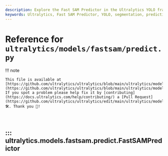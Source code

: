 ```yaml
---
description: Explore the Fast SAM Predictor in the Ultralytics YOLO framework. Learn about its segmentation prediction tasks, configuration, and post-processing steps.
keywords: Ultralytics, Fast SAM Predictor, YOLO, segmentation, prediction, AI model, non-max suppression, mask prediction, tutorial
---
```


# Reference for `ultralytics/models/fastsam/predict.py`

!!! note

    This file is available at [https://github.com/ultralytics/ultralytics/blob/main/ultralytics/models/fastsam/predict.py](https://github.com/ultralytics/ultralytics/blob/main/ultralytics/models/fastsam/predict.py). If you spot a problem please help fix it by [contributing](https://docs.ultralytics.com/help/contributing/) a [Pull Request](https://github.com/ultralytics/ultralytics/edit/main/ultralytics/models/fastsam/predict.py) 🛠️. Thank you 🙏!

<br>

## ::: ultralytics.models.fastsam.predict.FastSAMPredictor

<br><br>
